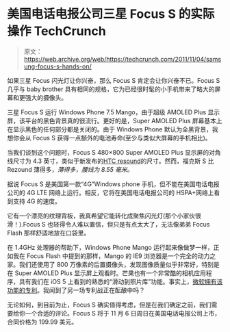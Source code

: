 # 美国电话电报公司三星 Focus S 的实际操作 TechCrunch

> 原文：<https://web.archive.org/web/https://techcrunch.com/2011/11/04/samsung-focus-s-hands-on/>

如果三星 Focus 闪光灯让你兴奋，那么 Focus S 肯定会让你兴奋不已。Focus S 几乎与 baby brother 具有相同的规格，它为已经很时髦的小手机带来了略大的屏幕和更强大的摄像头。

三星 Focus S 运行 Windows Phone 7.5 Mango，由于超级 AMOLED Plus 显示屏，该平台的黑色背景真的很流行。更好的是，Super AMOLED Plus 屏幕基本上在显示黑色的任何部分都是关闭的。由于 Windows Phone 默认为全黑背景，我想你会从 Focus S 获得一点额外的电池寿命(至少与类似大屏幕的手机相比)。

当我们谈到这个问题时，Focus S 480×800 Super AMOLED Plus 显示屏的对角线尺寸为 4.3 英寸，类似于新发布的[HTC resound](https://web.archive.org/web/20230205002748/https://techcrunch.com/2011/11/03/htc-rezound-hands-on/)的尺寸。然而，福克斯 S 比 Rezound 薄得多，*薄得多，腰线为 8.55 毫米。*

据说 Focus S 是美国第一款“4G”Windows phone 手机，但不能在美国电话电报公司的 4G LTE 网络上运行。相反，它将在美国电话电报公司的 HSPA+网络上看到支持 4G 的速度。

它有一个漂亮的纹理背板，我真希望它能转化成聚焦闪光灯(那个小家伙很滑！).Focus S 也轻得令人难以置信，但只是有点太大了，无法像弟弟 Focus Flash 那样舒适地放在口袋里。

在 1.4GHz 处理器的帮助下，Windows Phone Mango 运行起来像做梦一样，正如我在 Focus Flash 中提到的那样，Mango 的 IE9 浏览器是一个完全的动力之家。我们还使用了 800 万像素的后置摄像头，发现图像质量似乎非常好，特别是在 Super AMOLED Plus 显示屏上观看时。芒果也有一个非常酷的相机应用程序，具有我们在 iOS 5 上看到的熟悉的“滑动到照片库”功能。事实上，[微软拥有该功能的专利](https://web.archive.org/web/20230205002748/https://techcrunch.com/2011/06/13/ios-5s-fancy-new-camera-trick-microsoft-has-a-patent-on-it/)。我闻到了另一场专利战正在酝酿中吗？

无论如何，到目前为止，Focus S 确实值得考虑，但是在我们确定之前，我们需要给你一个合适的评论。Focus S 将于 11 月 6 日周日在美国电话电报公司上市，合同价格为 199.99 美元。